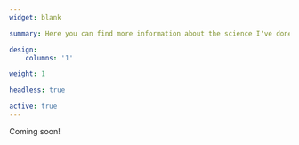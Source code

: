 ```yaml
---
widget: blank

summary: Here you can find more information about the science I've done and talks I've given.

design:
    columns: '1'

weight: 1

headless: true

active: true
---
```

Coming soon!